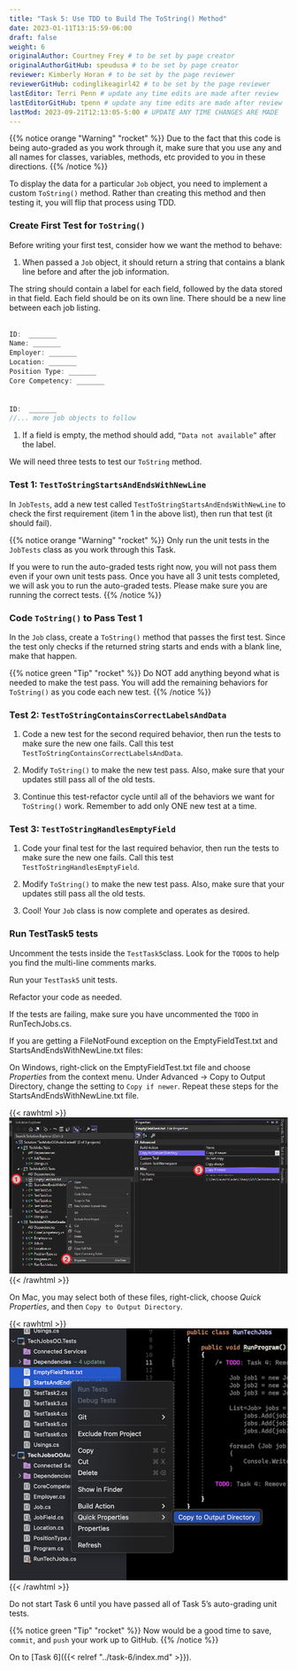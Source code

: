 ```yaml
---
title: "Task 5: Use TDD to Build The ToString() Method"
date: 2023-01-11T13:15:59-06:00
draft: false
weight: 6
originalAuthor: Courtney Frey # to be set by page creator
originalAuthorGitHub: speudusa # to be set by page creator
reviewer: Kimberly Horan # to be set by the page reviewer
reviewerGitHub: codinglikeagirl42 # to be set by the page reviewer
lastEditor: Terri Penn # update any time edits are made after review
lastEditorGitHub: tpenn # update any time edits are made after review
lastMod: 2023-09-21T12:13:05-5:00 # UPDATE ANY TIME CHANGES ARE MADE
---
```


{{% notice orange "Warning" "rocket" %}}
Due to the fact that this code is being auto-graded as you work through it, make sure that you use any and all names for classes, variables, methods, etc provided to you in these directions.
{{% /notice %}}

To display the data for a particular `Job` object, you need to implement a custom `ToString()` method. Rather than creating this method and then testing it, you will flip that process using TDD.

### Create First Test for `ToString()`

Before writing your first test, consider how we want the method to behave:
1. When passed a `Job` object, it should return a string that contains a blank line before and after the job information.

The string should contain a label for each field, followed by the data stored in that field. Each field should be on its own line.  There should be a new line between each job listing. 

   ```C# {linenos=true}

   ID:  _______
   Name: _______
   Employer: _______
   Location: _______
   Position Type: _______
   Core Competency: _______


   ID:  _______
   //... more job objects to follow
   ```

1. If a field is empty, the method should add, `“Data not available”` after the label.

We will need three tests to test our `ToString` method.

### Test 1: `TestToStringStartsAndEndsWithNewLine`

In `JobTests`, add a new test called `TestToStringStartsAndEndsWithNewLine` to check the first requirement (item 1 in the above list), then run that test (it should fail).


{{% notice orange "Warning" "rocket" %}}
Only run the unit tests in the `JobTests` class as you work through this Task.


If you were to run the auto-graded tests right now, you will not pass them even if your own unit tests pass.  Once you have all 3 unit tests completed, we will ask you to run the auto-graded tests.  Please make sure you are running the correct tests.
{{% /notice %}}

### Code `ToString()` to Pass Test 1

In the `Job` class, create a `ToString()` method that passes the first test. Since the test only checks if the returned string starts and ends with a blank line, make that happen.

{{% notice green "Tip" "rocket" %}}
Do NOT add anything beyond what is needed to make the test pass. You will add the remaining behaviors for `ToString()` as you code each new test.
{{% /notice %}}

### Test 2: `TestToStringContainsCorrectLabelsAndData`

1. Code a new test for the second required behavior, then run the tests to make sure the new one fails. Call this test `TestToStringContainsCorrectLabelsAndData`.

1. Modify `ToString()` to make the new test pass. Also, make sure that your updates still pass all of the old tests.

1. Continue this test-refactor cycle until all of the behaviors we want for `ToString()` work. Remember to add only ONE new test at a time.

### Test 3: `TestToStringHandlesEmptyField`
1. Code your final test for the last required behavior, then run the tests to make sure the new one fails. Call this test `TestToStringHandlesEmptyField`.

1. Modify `ToString()` to make the new test pass. Also, make sure that your updates still pass all the old tests.

1. Cool! Your `Job` class is now complete and operates as desired.


### Run TestTask5 tests

Uncomment the tests inside the `TestTask5`class.  Look for the `TODO`s to help you find the multi-line comments marks.

Run your `TestTask5` unit tests. 

Refactor your code as needed. 

If the tests are failing, make sure you have uncommented the `TODO` in RunTechJobs.cs.

If you are getting a FileNotFound exception on the EmptyFieldTest.txt and StartsAndEndsWithNewLine.txt files:

On Windows, right-click on the EmptyFieldTest.txt file and choose _Properties_ from the context menu.  Under Advanced -> Copy to Output Directory, change the setting to `Copy if newer`.  Repeat these steps for the StartsAndEndsWithNewLine.txt file.

{{< rawhtml >}}
<img src="pictures/copy-to-output-directory-win.png" alt="Copy to Output Directory" />
{{< /rawhtml >}}

On Mac, you may select both of these files, right-click, choose _Quick Properties_, and then `Copy to Output Directory`.

{{< rawhtml >}}
<img src="pictures/copy-to-output-directory-mac.png" alt="Copy to Output Directory" />
{{< /rawhtml >}}

Do not start Task 6 until you have passed all of Task 5’s auto-grading unit tests.

{{% notice green "Tip" "rocket" %}}
Now would be a good time to save, `commit`, and `push` your work up to GitHub.
{{% /notice %}}

On to [Task 6]({{< relref "../task-6/index.md" >}}).